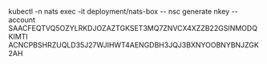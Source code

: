 kubectl -n nats exec -it deployment/nats-box -- nsc generate nkey --account
SAACFEQTVQ5OZYLRKDJOZAZTGKSET3MQ7ZNVCX4XZZB22GSINMODQKIMTI
ACNCPBSHRZUQLD35J27WJIHWT4AENGDBH3JQJ3BXNYOOBNYBNJZGK2AH
